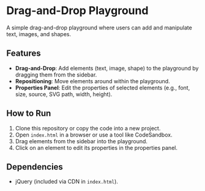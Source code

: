 # Drag-and-Drop Playground

A simple drag-and-drop playground where users can add and manipulate text, images, and shapes.

## Features
- **Drag-and-Drop**: Add elements (text, image, shape) to the playground by dragging them from the sidebar.
- **Repositioning**: Move elements around within the playground.
- **Properties Panel**: Edit the properties of selected elements (e.g., font, size, source, SVG path, width, height).

## How to Run
1. Clone this repository or copy the code into a new project.
2. Open `index.html` in a browser or use a tool like CodeSandbox.
3. Drag elements from the sidebar into the playground.
4. Click on an element to edit its properties in the properties panel.

## Dependencies
- jQuery (included via CDN in `index.html`).
